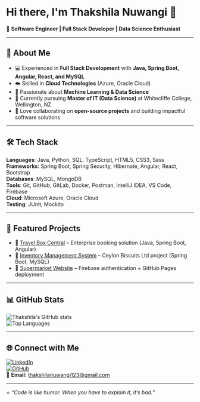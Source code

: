 # Hi there, I'm Thakshila Nuwangi 👋  

🚀 **Software Engineer | Full Stack Developer | Data Science Enthusiast**  

---

## 🔹 About Me  
- 💻 Experienced in **Full Stack Development** with **Java, Spring Boot, Angular, React, and MySQL**  
- ☁️ Skilled in **Cloud Technologies** (Azure, Oracle Cloud)  
- 🧪 Passionate about **Machine Learning & Data Science**  
- 🌱 Currently pursuing **Master of IT (Data Science)** at Whitecliffe College, Wellington, NZ  
- 🤝 Love collaborating on **open-source projects** and building impactful software solutions  

---

## 🛠️ Tech Stack  
**Languages**: Java, Python, SQL, TypeScript, HTML5, CSS3, Sass  
**Frameworks**: Spring Boot, Spring Security, Hibernate, Angular, React, Bootstrap  
**Databases**: MySQL, MongoDB  
**Tools**: Git, GitHub, GitLab, Docker, Postman, IntelliJ IDEA, VS Code, Firebase  
**Cloud**: Microsoft Azure, Oracle Cloud  
**Testing**: JUnit, Mockito  

---

## 📂 Featured Projects  
- 🔗 [Travel Box Central](#) – Enterprise booking solution (Java, Spring Boot, Angular)  
- 🔗 [Inventory Management System](#) – Ceylon Biscuits Ltd project (Spring Boot, MySQL)  
- 🔗 [Supermarket Website](#) – Firebase authentication + GitHub Pages deployment  

---

## 📊 GitHub Stats  

![Thakshila's GitHub stats](https://github-readme-stats.vercel.app/api?username=thakshila-nuwangi&show_icons=true&theme=radical)  
![Top Languages](https://github-readme-stats.vercel.app/api/top-langs/?username=thakshila-nuwangi&layout=compact&theme=radical)  

---

## 🌐 Connect with Me  
[![LinkedIn](https://img.shields.io/badge/LinkedIn-0A66C2?style=for-the-badge&logo=linkedin&logoColor=white)](https://www.linkedin.com/in/thakshila-nuwangi)  
[![GitHub](https://img.shields.io/badge/GitHub-181717?style=for-the-badge&logo=github&logoColor=white)](https://github.com/thakshila-nuwangi)  
📧 **Email:** thakshilanuwangi123@gmail.com  

---

⭐️ *“Code is like humor. When you have to explain it, it’s bad.”*  
